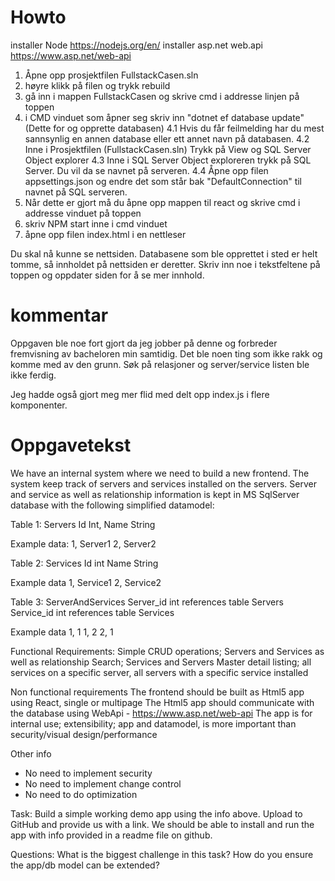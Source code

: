 # Howto

installer Node https://nodejs.org/en/
installer asp.net web.api https://www.asp.net/web-api

1. Åpne opp prosjektfilen FullstackCasen.sln
2. høyre klikk på filen og trykk rebuild
3. gå inn i mappen FullstackCasen og skrive cmd i addresse linjen på toppen
4. i CMD vinduet som åpner seg skriv inn "dotnet ef database update"(Dette for og opprette databasen)
4.1 Hvis du får feilmelding har du mest sannsynlig en annen database eller ett annet navn på databasen.
4.2 Inne i Prosjektfilen (FullstackCasen.sln) Trykk på View og SQL Server Object explorer
4.3 Inne i SQL Server Object exploreren trykk på SQL Server. Du vil da se navnet på serveren.
4.4 Åpne opp filen appsettings.json og endre det som står bak "DefaultConnection" til navnet på SQL serveren.
5. Når dette er gjort må du åpne opp mappen til react og skrive cmd i addresse vinduet på toppen
6. skriv NPM start inne i cmd vinduet
7. åpne opp filen index.html i en nettleser

Du skal nå kunne se nettsiden.
Databasene som ble opprettet i sted er helt tomme, så innholdet på nettsiden er deretter.
Skriv inn noe i tekstfeltene på toppen og oppdater siden for å se mer innhold.

# kommentar
Oppgaven ble noe fort gjort da jeg jobber på denne og forbreder fremvisning av bacheloren min samtidig.
Det ble noen ting som ikke rakk og komme med av den grunn. Søk på relasjoner og server/service listen ble ikke ferdig.

Jeg hadde også gjort meg mer flid med delt opp index.js i flere komponenter.

# Oppgavetekst

We have an internal system where we need to build a new frontend.
The system keep track of servers and services installed on the servers.
Server and service as well as relationship information is kept in MS SqlServer database with the following simplified datamodel:

Table 1: Servers
Id Int,
Name String

Example data:
1, Server1
2, Server2

Table 2: Services
Id int
Name String

Example data
1, Service1
2, Service2

Table 3: ServerAndServices
Server_id int references table Servers
Service_id int references table Services

Example data
1, 1
1, 2
2, 1

Functional Requirements: 
Simple CRUD operations; Servers and Services as well as relationship
Search; Services and Servers
Master detail listing; all services on a specific server, all servers with a specific service installed

Non functional requirements
The frontend should be built as Html5 app using React, single or multipage
The Html5 app should communicate with the database using WebApi - https://www.asp.net/web-api
The app is for internal use; extensibility; app and datamodel, is more important than security/visual design/performance

Other info
- No need to implement security
- No need to implement change control
- No need to do optimization

Task:
Build a simple working demo app using the info above.
Upload to GitHub and provide us with a link.
We should be able to install and run the app with info provided in a readme file on github.

Questions:
What is the biggest challenge in this task?
How do you ensure the app/db model can be extended?
